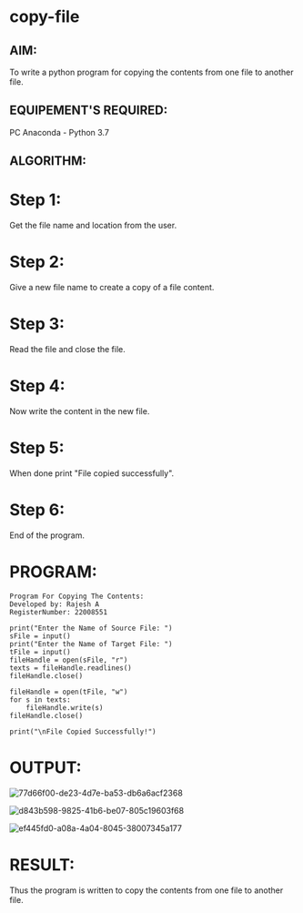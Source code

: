# copy-file
## AIM:
To write a python program for copying the contents from one file to another file.
## EQUIPEMENT'S REQUIRED: 
PC
Anaconda - Python 3.7
## ALGORITHM: 
# Step 1:
Get the file name and location from the user.
# Step 2:
Give a new file name to create a copy of a file content.
# Step 3:
Read the file and close the file.
# Step 4:
Now write the content in the new file.
# Step 5:
When done print "File copied successfully".
# Step 6:
End of the program.
# PROGRAM:
```
Program For Copying The Contents:
Developed by: Rajesh A
RegisterNumber: 22008551
```
```
print("Enter the Name of Source File: ")
sFile = input()
print("Enter the Name of Target File: ")
tFile = input()
fileHandle = open(sFile, "r")
texts = fileHandle.readlines()
fileHandle.close()

fileHandle = open(tFile, "w")
for s in texts:
    fileHandle.write(s)
fileHandle.close()

print("\nFile Copied Successfully!")
```
# OUTPUT:

![77d66f00-de23-4d7e-ba53-db6a6acf2368](https://user-images.githubusercontent.com/118924713/214761487-e02f044a-92e4-43da-8918-9cf56ecbb54b.jpg)

![d843b598-9825-41b6-be07-805c19603f68](https://user-images.githubusercontent.com/118924713/214761500-d7a90dee-94d9-4c8a-9f96-c8078b40f8ce.jpg)

![ef445fd0-a08a-4a04-8045-38007345a177](https://user-images.githubusercontent.com/118924713/214761525-2fbff44b-9db2-4b80-aa23-f666bc8c0729.jpg)



# RESULT:
Thus the program is written to copy the contents from one file to another file.
